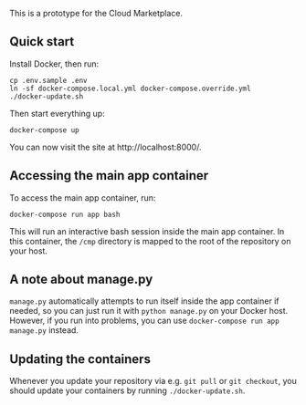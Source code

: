 This is a prototype for the Cloud Marketplace.

## Quick start

Install Docker, then run:

```
cp .env.sample .env
ln -sf docker-compose.local.yml docker-compose.override.yml
./docker-update.sh
```

Then start everything up:

```
docker-compose up
```

You can now visit the site at http://localhost:8000/.

## Accessing the main app container

To access the main app container, run:

```
docker-compose run app bash
```

This will run an interactive bash session inside the main app 
container. In this container, the `/cmp` directory is mapped to
the root of the repository on your host.

## A note about manage.py

`manage.py` automatically attempts to run itself inside the app container if
needed, so you can just run it with `python manage.py` on your Docker host.
However, if you run into problems, you can use
`docker-compose run app manage.py` instead.

## Updating the containers

Whenever you update your repository via e.g. `git pull` or
`git checkout`, you should update your containers by running
`./docker-update.sh`.

